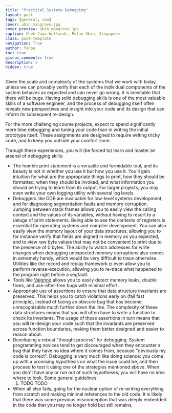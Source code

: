 ```yaml
---
title: "Practical Systems Debugging"
layout: post
tags: [general, cmu]
cover: ubin_mangrove.jpg
cover_preview: ubin_mangrove.jpg
caption: Chek Jawa Wetlands, Pulau Ubin, Singapore
class: post-template
navigation: True
author: fanpu
toc: true
giscus_comments: true
description: >
hidden: true
---
```


Given the scale and complexity of the systems that we work with today, unless we
can provably verify that each of the individual components of the system behaves
as expected and can never go wrong, it is inevitable that there will be bugs.
Having solid debugging skills is one of the most valuable skills of a software
engineer, and the process of debugging itself often reveals new perspectives and
insight into your code and its design that can inform its subsequent re-design.

For the more challenging course projects, expect to spend significantly more
time debugging and tuning your code than in writing the initial prototype itself.
These assignments are designed to require writing tricky code,
and to keep you outside your comfort zone.

Through these experiences, you will (be forced to) learn and master an arsenal of
debugging skills:
- The humble print statement is a versatile and formidable tool,
and its beauty is not in whether you use it but how you use it. You'll gain
intuition for what are the appropriate things to print, how they should be
formatted, when they should be invoked, and what information you should
be trying to learn from its output. For larger projects, you may even
write your own logging utility with several log levels.
- Debuggers like GDB are invaluable for low-level systems development, and for diagnosing
segmentation faults and memory corruption. Jumping between stack frames allows you
to easily view the calling context and the values of its variables,
without having to resort to a deluge of print statements.
Being able to see the contents of registers
is essential for operating systems and compiler development. You can also
easily view the memory layout of your data structures, allowing you to for instance verify
that fields are aligned in memory as you expected, and to view raw byte values that
may not be convenient to print due to the presence of 0 bytes.
The ability to watch addresses for write changes when debugging unexpected
memory corruptions also comes in extremely handy, which would be very difficult to trace otherwise.
Utilities like the record and replay framework
[rr](https://github.com/rr-debugger/rr) even allow you to perform
reverse-execution, allowing you to re-trace what happened to the program right
before a segfault.
- Tools like [Valgrind](TODO-add-here) allows you to easily detect memory leaks, double
frees, and use-after-free bugs with minimal effort. 
- Appropriate use of assertions to ensure that data structure invariants are preserved.
This helps you to catch violations early on (fail fast principle), instead of facing an obscure bug that has
become unrecognizable much further down the line. The complexity of these data structures means that
you will often have to write a function to check its invariants. The usage of these assertions in turn
means that you will re-design your code such that the invariants are preserved across function boundaries,
making them better designed and easier to reason about.
- Developing a robust "thought process" for debugging. System programming
novices tend to get discouraged when they encounter a bug that they have no idea
where it comes from, because "obviously my code is correct". Debugging is very much like doing
science: you come up with a promising hypothesis on what the issue could be, and then proceed to test
it using one of the strategies mentioned above. When you don't have any or run
out of such hypotheses, you will have no idea where to look. Some general guidelines:
    1. TODO TODO
- When all else fails, going for the nuclear option of re-writing everything from scratch and making
minimal references to the old code. It is likely that there was some previous misconception that 
was deeply embedded in the code that you may no longer hold but still remains, 
